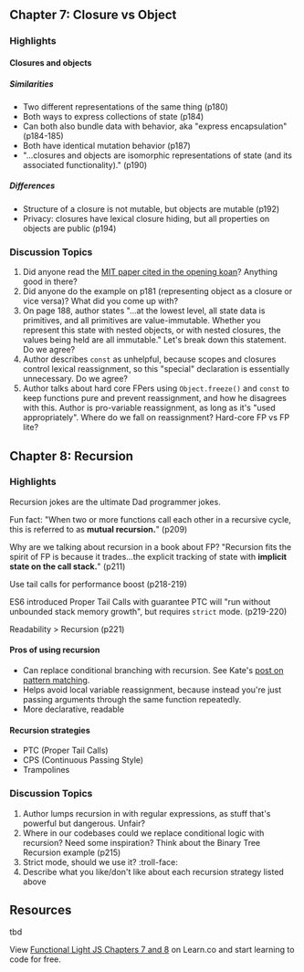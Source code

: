 ## Chapter 7: Closure vs Object

### Highlights

#### Closures and objects

##### Similarities

- Two different representations of the same thing (p180)
- Both ways to express collections of state (p184)
- Can both also bundle data with behavior, aka "express encapsulation" (p184-185)
- Both have identical mutation behavior (p187)
- "...closures and objects are isomorphic representations of state (and its associated functionality)." (p190)

##### Differences

- Structure of a closure is not mutable, but objects are mutable (p192)
- Privacy: closures have lexical closure hiding, but all properties on objects are public (p194)

### Discussion Topics

1. Did anyone read the [MIT paper cited in the opening koan](http://people.csail.mit.edu/gregs/ll1-discuss-archive-html/msg03277.html)? Anything good in there?
2. Did anyone do the example on p181 (representing object as a closure or vice versa)? What did you come up with?
3. On page 188, author states "...at the lowest level, all state data is primitives, and all primitives are value-immutable. Whether you represent this state with nested objects, or with nested closures, the values being held are all immutable." Let's break down this statement. Do we agree?
4. Author describes `const` as unhelpful, because scopes and closures control lexical reassignment, so this "special" declaration is essentially unnecessary. Do we agree?
5. Author talks about hard core FPers using `Object.freeze()` and `const` to keep functions pure and prevent reassignment, and how he disagrees with this. Author is pro-variable reassignment, as long as it's "used appropriately". Where do we fall on reassignment? Hard-core FP vs FP lite?


## Chapter 8: Recursion

### Highlights

Recursion jokes are the ultimate Dad programmer jokes.

Fun fact: "When two or more functions call each other in a recursive cycle, this is referred to as **mutual recursion.**" (p209)

Why are we talking about recursion in a book about FP? "Recursion fits the spirit of FP is because it trades...the explicit tracking of state with **implicit state on the call stack.**" (p211)

Use tail calls for performance boost (p218-219)

ES6 introduced Proper Tail Calls with guarantee PTC will "run without unbounded stack memory growth", but requires `strict` mode. (p219-220)

Readability > Recursion (p221)


#### Pros of using recursion

- Can replace conditional branching with recursion. See Kate's [post on pattern matching](https://medium.com/flatiron-labs/perfect-match-pattern-matching-in-elixir-9d49ced20b07).
- Helps avoid local variable reassignment, because instead you're just passing arguments through the same function repeatedly.
- More declarative, readable

#### Recursion strategies

- PTC (Proper Tail Calls)
- CPS (Continuous Passing Style)
- Trampolines


### Discussion Topics

1. Author lumps recursion in with regular expressions, as stuff that's powerful but dangerous. Unfair?
2. Where in our codebases could we replace conditional logic with recursion? Need some inspiration? Think about the Binary Tree Recursion example (p215)
3. Strict mode, should we use it? :troll-face:
4. Describe what you like/don't like about each recursion strategy listed above

## Resources
 tbd



<p class='util--hide'>View <a href='https://learn.co/lessons/functional-light-js-chapters-7-and-8'>Functional Light JS Chapters 7 and 8</a> on Learn.co and start learning to code for free.</p>
